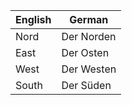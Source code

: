 English | German
------------ | ------------
Nord | Der Norden
East | Der Osten
West | Der Westen
South | Der Süden
